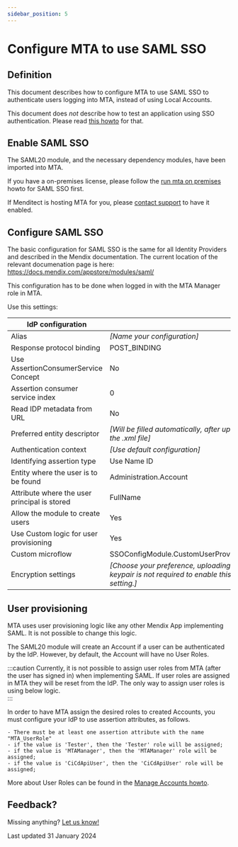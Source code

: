 ```yaml
---
sidebar_position: 5
---
```


# Configure MTA to use SAML SSO

## Definition

This document describes how to configure MTA to use SAML SSO to authenticate users logging into MTA, instead of using Local Accounts.

This document does *not* describe how to test an application using SSO authentication. Please read [this howto](../design-tests/test-without-local-account) for that.

## Enable SAML SSO
The SAML20 module, and the necessary dependency modules, have been imported into MTA. 

If you have a on-premises license, please follow the [run mta on premises](run-mta-on-premise#saml-sso) howto for SAML SSO first.

If Menditect is hosting MTA for you, please [contact support](mailto:support@menditect.com) to have it enabled. 


## Configure SAML SSO

The basic configuration for SAML SSO is the same for all Identity Providers and described in the Mendix documentation. The current location of the relevant documenation page is here: https://docs.mendix.com/appstore/modules/saml/

This configuration has to be done when logged in with the MTA Manager role in MTA.

Use this settings:

| IdP configuration                            |                                                                                         |
| -------------------------------------------- | --------------------------------------------------------------------------------------- |
| Alias                                        | *[Name your configuration]*                                                             |
| Response protocol binding                    | POST_BINDING                                                                            |
| Use AssertionConsumerService Concept         | No                                                                                      |
| Assertion consumer service index             | 0                                                                                       |
| Read IDP metadata from URL                   | No                                                                                      |
| Preferred entity descriptor                  | *[Will be filled automatically, after uploading the .xml file]*                         |
| Authentication context                       | *[Use default configuration]*                                                           |
| Identifying assertion type                   | Use Name ID                                                                             |
| Entity where the user is to be found         | Administration.Account                                                                  |
| Attribute where the user principal is stored | FullName                                                                                |
| Allow the module to create users             | Yes                                                                                     |
| Use Custom logic for user provisioning       | Yes                                                                                     |
| Custom microflow                             | SSOConfigModule.CustomUserProvisioning                                                  |
| Encryption settings                          | *[Choose your preference, uploading a keypair is not required to enable this setting.]* |


## User provisioning

MTA uses user provisioning logic like any other Mendix App implementing SAML. It is not possible to change this logic.

The SAML20 module will create an Account if a user can be authenticated by the IdP. However, by default, the Account will have no User Roles. 

:::caution
Currently, it is not possible to assign user roles from MTA (after the user has signed in) when implementing SAML. If user roles are assigned in MTA they will be reset from the IdP. The only way to assign user roles is using below logic.  
:::

In order to have MTA assign the desired roles to created Accounts, you must configure your IdP to use assertion attributes, as follows.

```
- There must be at least one assertion attribute with the name "MTA_UserRole"
- if the value is 'Tester', then the 'Tester' role will be assigned;
- if the value is 'MTAManager', then the 'MTAManager' role will be assigned;
- if the value is 'CiCdApiUser', then the 'CiCdApiUser' role will be assigned;
```

More about User Roles can be found in the [Manage Accounts howto](manage-accounts#mta-user-roles).

## Feedback?
Missing anything? [Let us know!](mailto:support@menditect.com)

Last updated 31 January 2024

